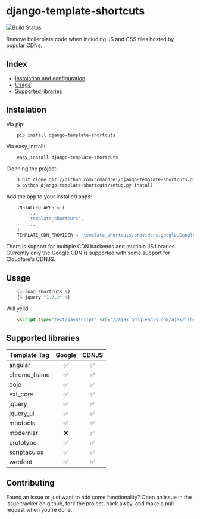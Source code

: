 django-template-shortcuts
=========================

[![Build Status](https://travis-ci.org/comandrei/django-template-shortcuts.png)](https://travis-ci.org/comandrei/django-template-shortcuts)

Remove boilerplate code when including JS and CSS files hosted by popular CDNs.


## Index

- [Instalation and configuration](#instalation)
- [Usage](#usage)
- [Supported libraries](#support)

## Instalation

Via pip:
```bash
    pip install django-template-shortcuts
```
Via easy_install:
```bash
    easy_install django-template-shortcuts
```
Clonning the project:
```bash
    $ git clone git://github.com/comandrei/django-template-shortcuts.git
    $ python django-template-shortcuts/setup.py install
```

Add the app to your installed apps:
```python
    INSTALLED_APPS = (
        ...
        'template_shortcuts',
        ...
    )
	TEMPLATE_CDN_PROVIDER = "template_shortcuts.providers.google.Google"
```

There is support for multiple CDN backends and multiple JS libraries.
Currently only the Google CDN is supported with some support for Cloudfare's CDNJS.

## Usage

```python
	{% load shortcuts %}
	{% jquery "1.7.2" %}
```
Will yeild

```html
	<script type="text/javascript" src="//ajax.googleapis.com/ajax/libs/jquery/1.7.2/jquery.min.js"></script>
```

## Supported libraries

|Template Tag | Google | CDNJS |
|-------------|:-------:|:-------:|
|angular|:white_check_mark:|:white_check_mark:|
|chrome_frame|:white_check_mark:|:white_check_mark:|
|dojo|:white_check_mark:|:white_check_mark:|
|ext_core|:white_check_mark:|:white_check_mark:|
|jquery|:white_check_mark:|:white_check_mark:|
|jquery_ui|:white_check_mark:|:white_check_mark:|
|mootools|:white_check_mark:|:white_check_mark:|
|modernizr|:x:|:white_check_mark:|
|prototype|:white_check_mark:|:white_check_mark:|
|scriptaculos|:white_check_mark:|:white_check_mark:|
|webfont|:white_check_mark:|:white_check_mark:|


## Contributing
  Found an issue or just want to add some functionality? Open an issue in the issue tracker on github, fork the project, hack away, and make a pull request when you're done.
  
